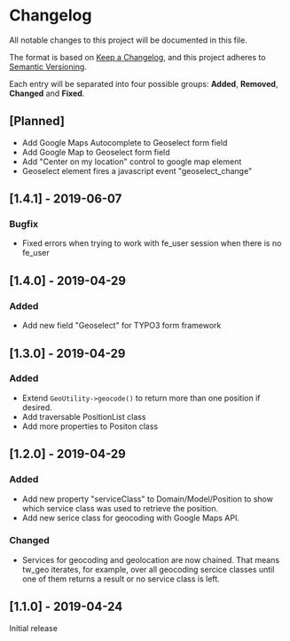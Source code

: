 # Changelog
All notable changes to this project will be documented in this file.

The format is based on [Keep a Changelog](https://keepachangelog.com/en/1.0.0/),
and this project adheres to [Semantic Versioning](https://semver.org/spec/v2.0.0.html).

Each entry will be separated into four possible groups: **Added**, **Removed**, **Changed** and **Fixed**.

## [Planned]
- Add Google Maps Autocomplete to Geoselect form field
- Add Google Map to Geoselect form field
- Add "Center on my location" control to google map element
- Geoselect element fires a javascript event "geoselect_change"

## [1.4.1] - 2019-06-07
### Bugfix
- Fixed errors when trying to work with fe_user session when there is no fe_user

## [1.4.0] - 2019-04-29
### Added
- Add new field "Geoselect" for TYPO3 form framework

## [1.3.0] - 2019-04-29
### Added
- Extend `GeoUtility->geocode()` to return more than one position if desired.
- Add traversable PositionList class
- Add more properties to Positon class

## [1.2.0] - 2019-04-29
### Added
- Add new property "serviceClass" to Domain/Model/Position to show which service class was used to retrieve the position.
- Add new serice class for geocoding with Google Maps API.

### Changed
- Services for geocoding and geolocation are now chained. That means tw_geo iterates, for example, over all geocoding sercice classes until one of them returns a result or no service class is left.  

## [1.1.0] - 2019-04-24
Initial release 

